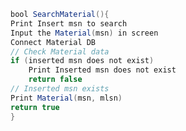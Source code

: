 ``` java
bool SearchMaterial(){
Print Insert msn to search
Input the Material(msn) in screen
Connect Material DB 
// Check Material data
if (inserted msn does not exist)
	Print Inserted msn does not exist
	return false
// Inserted msn exists
Print Material(msn, mlsn)
return true
}
```

<!--stackedit_data:
eyJoaXN0b3J5IjpbLTEyNDEyNjY5MDJdfQ==
-->